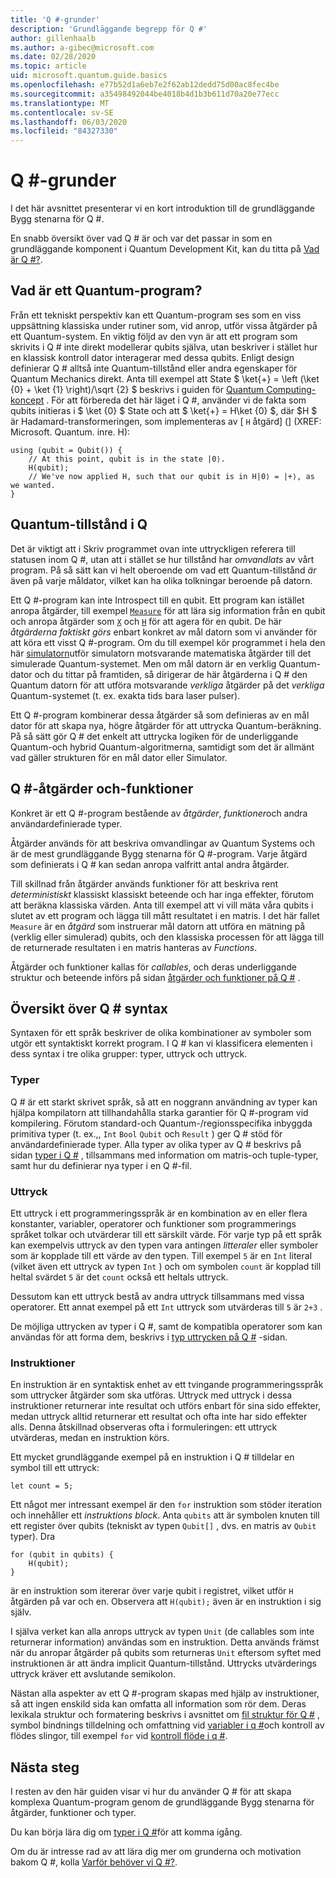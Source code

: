 ```yaml
---
title: 'Q #-grunder'
description: 'Grundläggande begrepp för Q #'
author: gillenhaalb
ms.author: a-gibec@microsoft.com
ms.date: 02/28/2020
ms.topic: article
uid: microsoft.quantum.guide.basics
ms.openlocfilehash: e77b52d1a6eb7e2f62ab12dedd75d00ac8fec4be
ms.sourcegitcommit: a35498492044be4018b4d1b3b611d70a20e77ecc
ms.translationtype: MT
ms.contentlocale: sv-SE
ms.lasthandoff: 06/03/2020
ms.locfileid: "84327330"
---
```

# <a name="q-basics"></a>Q #-grunder

I det här avsnittet presenterar vi en kort introduktion till de grundläggande Bygg stenarna för Q #.

En snabb översikt över vad Q # är och var det passar in som en grundläggande komponent i Quantum Development Kit, kan du titta på [Vad är Q #?](xref:microsoft.quantum.overview.q-sharp). 

## <a name="what-is-a-quantum-program"></a>Vad är ett Quantum-program?

Från ett tekniskt perspektiv kan ett Quantum-program ses som en viss uppsättning klassiska under rutiner som, vid anrop, utför vissa åtgärder på ett Quantum-system.
En viktig följd av den vyn är att ett program som skrivits i Q # inte direkt modellerar qubits själva, utan beskriver i stället hur en klassisk kontroll dator interagerar med dessa qubits.
Enligt design definierar Q # alltså inte Quantum-tillstånd eller andra egenskaper för Quantum Mechanics direkt.
Anta till exempel att State $ \ket{+} = \left (\ket {0} + \ket {1} \right)/\sqrt {2} $ beskrivs i guiden för [Quantum Computing-koncept](xref:microsoft.quantum.concepts.intro) .
För att förbereda det här läget i Q #, använder vi de fakta som qubits initieras i $ \ket {0} $ State och att $ \ket{+} = H\ket {0} $, där $H $ är Hadamard-transformeringen, som implementeras av [ `H` åtgärd] (] (XREF: Microsoft. Quantum. inre. H):

```qsharp
using (qubit = Qubit()) {
    // At this point, qubit is in the state |0⟩.
    H(qubit);
    // We've now applied H, such that our qubit is in H|0⟩ = |+⟩, as we wanted.
}
```

## <a name="quantum-states-in-q"></a>Quantum-tillstånd i Q #

Det är viktigt att i Skriv programmet ovan inte uttryckligen referera till statusen inom Q #, utan att i stället se hur tillstånd har *omvandlats* av vårt program.
På så sätt kan vi helt oberoende om vad ett Quantum-tillstånd *är* även på varje måldator, vilket kan ha olika tolkningar beroende på datorn. 

Ett Q #-program kan inte Introspect till en qubit.
Ett program kan istället anropa åtgärder, till exempel [`Measure`](xref:microsoft.quantum.intrinsic.measure) för att lära sig information från en qubit och anropa åtgärder som [`X`](xref:microsoft.quantum.intrinsic.x) och [`H`](xref:microsoft.quantum.intrinsic.h) för att agera för en qubit.
De här *åtgärderna faktiskt görs* enbart konkret av mål datorn som vi använder för att köra ett visst Q #-program.
Om du till exempel kör programmet i hela den här [simulatorn](xref:microsoft.quantum.machines.full-state-simulator)utför simulatorn motsvarande matematiska åtgärder till det simulerade Quantum-systemet.
Men om mål datorn är en verklig Quantum-dator och du tittar på framtiden, så dirigerar de här åtgärderna i Q # den Quantum datorn för att utföra motsvarande *verkliga* åtgärder på det *verkliga* Quantum-systemet (t. ex. exakta tids bara laser pulser).

Ett Q #-program kombinerar dessa åtgärder så som definieras av en mål dator för att skapa nya, högre åtgärder för att uttrycka Quantum-beräkning.
På så sätt gör Q # det enkelt att uttrycka logiken för de underliggande Quantum-och hybrid Quantum-algoritmerna, samtidigt som det är allmänt vad gäller strukturen för en mål dator eller Simulator.

## <a name="q-operations-and-functions"></a>Q #-åtgärder och-funktioner

Konkret är ett Q #-program bestående av *åtgärder*, *funktioner*och andra användardefinierade typer. 

Åtgärder används för att beskriva omvandlingar av Quantum Systems och är de mest grundläggande Bygg stenarna för Q #-program. Varje åtgärd som definierats i Q # kan sedan anropa valfritt antal andra åtgärder.

Till skillnad från åtgärder används funktioner för att beskriva rent *deterministiskt* klassiskt klassiskt beteende och har inga effekter, förutom att beräkna klassiska värden. Anta till exempel att vi vill mäta våra qubits i slutet av ett program och lägga till mått resultatet i en matris.
I det här fallet `Measure` är en *åtgärd* som instruerar mål datorn att utföra en mätning på (verklig eller simulerad) qubits, och den klassiska processen för att lägga till de returnerade resultaten i en matris hanteras av *Functions*.

Åtgärder och funktioner kallas för *callables*, och deras underliggande struktur och beteende införs på sidan [åtgärder och funktioner på Q #](xref:microsoft.quantum.guide.operationsfunctions) .


## <a name="q-syntax-overview"></a>Översikt över Q # syntax

Syntaxen för ett språk beskriver de olika kombinationer av symboler som utgör ett syntaktiskt korrekt program.
I Q # kan vi klassificera elementen i dess syntax i tre olika grupper: typer, uttryck och uttryck.

### <a name="types"></a>Typer
Q # är ett starkt skrivet språk, så att en noggrann användning av typer kan hjälpa kompilatorn att tillhandahålla starka garantier för Q #-program vid kompilering.
Förutom standard-och Quantum-/regionsspecifika inbyggda primitiva typer (t. ex.,, `Int` `Bool` `Qubit` och `Result` ) ger Q # stöd för användardefinierade typer.
Alla typer av olika typer av Q # beskrivs på sidan [typer i Q #](xref:microsoft.quantum.guide.types) , tillsammans med information om matris-och tuple-typer, samt hur du definierar nya typer i en Q #-fil.

### <a name="expressions"></a>Uttryck
Ett uttryck i ett programmeringsspråk är en kombination av en eller flera konstanter, variabler, operatorer och funktioner som programmerings språket tolkar och utvärderar till ett särskilt värde.
För varje typ på ett språk kan exempelvis uttryck av den typen vara antingen *litteraler* eller symboler som är kopplade till ett värde av den typen.
Till exempel `5` är en `Int` literal (vilket även ett uttryck av typen `Int` ) och om symbolen `count` är kopplad till heltal svärdet `5` är det `count` också ett heltals uttryck.

Dessutom kan ett uttryck bestå av andra uttryck tillsammans med vissa operatorer.
Ett annat exempel på ett `Int` uttryck som utvärderas till `5` är `2+3` .

De möjliga uttrycken av typer i Q #, samt de kompatibla operatorer som kan användas för att forma dem, beskrivs i [typ uttrycken på Q #](xref:microsoft.quantum.guide.expressions) -sidan. 

### <a name="statements"></a>Instruktioner 
En instruktion är en syntaktisk enhet av ett tvingande programmeringsspråk som uttrycker åtgärder som ska utföras. Uttryck med uttryck i dessa instruktioner returnerar inte resultat och utförs enbart för sina sido effekter, medan uttryck alltid returnerar ett resultat och ofta inte har sido effekter alls.
Denna åtskillnad observeras ofta i formuleringen: ett uttryck utvärderas, medan en instruktion körs.

Ett mycket grundläggande exempel på en instruktion i Q # tilldelar en symbol till ett uttryck:
```qsharp
let count = 5;
```

Ett något mer intressant exempel är den `for` instruktion som stöder iteration och innehåller ett *instruktions block*.
Anta `qubits` att är symbolen knuten till ett register över qubits (tekniskt av typen `Qubit[]` , dvs. en matris av `Qubit` typer). Dra
```qsharp
for (qubit in qubits) {
    H(qubit);
}
```
är en instruktion som itererar över varje qubit i registret, vilket utför `H` åtgärden på var och en. Observera att `H(qubit);` även är en instruktion i sig själv.

I själva verket kan alla anrops uttryck av typen `Unit` (de callables som inte returnerar information) användas som en instruktion.
Detta används främst när du anropar åtgärder på qubits som returneras `Unit` eftersom syftet med instruktionen är att ändra implicit Quantum-tillstånd.
Uttrycks utvärderings uttryck kräver ett avslutande semikolon.

Nästan alla aspekter av ett Q #-program skapas med hjälp av instruktioner, så att ingen enskild sida kan omfatta all information som rör dem.
Deras lexikala struktur och formatering beskrivs i avsnittet om [fil struktur för Q #](xref:microsoft.quantum.guide.filestructure) , symbol bindnings tilldelning och omfattning vid [variabler i q #](xref:microsoft.quantum.guide.variables)och kontroll av flödes slingor, till exempel `for` vid [kontroll flöde i q #](xref:microsoft.quantum.guide.controlflow).

## <a name="next-steps"></a>Nästa steg
I resten av den här guiden visar vi hur du använder Q # för att skapa komplexa Quantum-program genom de grundläggande Bygg stenarna för åtgärder, funktioner och typer.

Du kan börja lära dig om [typer i Q #](xref:microsoft.quantum.guide.types)för att komma igång.

Om du är intresse rad av att lära dig mer om grunderna och motivation bakom Q #, kolla [Varför behöver vi Q #?](https://devblogs.microsoft.com/qsharp/why-do-we-need-q/).
